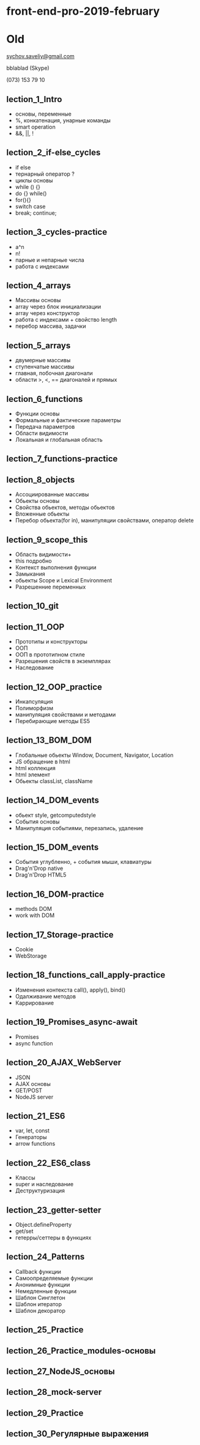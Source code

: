 # front-end-pro-2019-february

# Old

sychov.saveliy@gmail.com

bblablad (Skype)

(073) 153 79 10

## lection_1_Intro

+ основы, переменные
+ %, конкатенация, унарные команды
+ smart operation
+ &&, ||, !

## lection_2_if-else_cycles

+ if else
+ тернарный оператор ?
+ циклы основы
+ while () {}
+ do {} while()
+ for(){}
+ switch case
+ break; continue;

## lection_3_cycles-practice

+ a^n
+ n!
+ парные и непарные числа
+ работа с индексами

## lection_4_arrays

+ Массивы основы
+ array через блок инициализации
+ array через конструктор
+ работа с индексами + свойство length
+ перебор массива, задачки

## lection_5_arrays

+ двумерные массивы
+ ступенчатые массивы
+ главная, побочная диагонали
+ области >, <, == диагоналей и прямых

## lection_6_functions

+ Функции основы
+ Формальные и фактические параметры
+ Передача параметров
+ Области видимости
+ Локальная и глобальная область

## lection_7_functions-practice

## lection_8_objects

+ Ассоциированные массивы
+ Обьекты основы
+ Свойства обьектов, методы обьектов
+ Вложенные обьекты
+ Перебор обьекта(for in), манипуляции свойствами, оператор delete

## lection_9_scope_this

+ Область видимости+
+ this подробно
+ Контекст выполнения функции
+ Замыкания
+ обьекты Scope и Lexical Environment
+ Разрешенние переменных

## lection_10_git

## lection_11_OOP

+ Прототипы и конструкторы
+ ООП
+ ООП в прототипном стиле
+ Разрешения свойств в экземплярах
+ Наследование

## lection_12_OOP_practice

+ Инкапсуляция
+ Полиморфизм
+ манипуляция свойствами и методами
+ Перебирающие методы ES5

## lection_13_BOM_DOM

+ Глобальные обьекты Window, Document, Navigator, Location
+ JS обращение в html
+ html коллекция
+ html элемент
+ Обьекты classList, className

## lection_14_DOM_events

+ обьект style, getcomputedstyle
+ События основы
+ Манипуляция событиями, перезапись, удаление

## lection_15_DOM_events

+ События углубленно, + события мыши, клавиатуры
+ Drag'n'Drop native
+ Drag'n'Drop HTML5

## lection_16_DOM-practice

+ methods DOM
+ work with DOM

## lection_17_Storage-practice

+ Cookie
+ WebStorage

## lection_18_functions_call_apply-practice

+ Изменения контекста call(), apply(), bind()
+ Одалживание методов
+ Каррирование

## lection_19_Promises_async-await

+ Promises
+ async function

## lection_20_AJAX_WebServer

+ JSON
+ AJAX основы
+ GET/POST
+ NodeJS server

## lection_21_ES6

+ var, let, const
+ Генераторы
+ arrow functions

## lection_22_ES6_class

+ Классы
+ super и наследование
+ Деструктуризация

## lection_23_getter-setter

+ Object.defineProperty
+ get/set
+ гетерры/сеттеры в функциях

## lection_24_Patterns

+ Callback функции
+ Самоопределяемые функции
+ Анонимные функции
+ Немедленные функции
+ Шаблон Синглетон
+ Шаблон итератор
+ Шаблон декоратор

## lection_25_Practice

## lection_26_Practice_modules-основы

## lection_27_NodeJS_основы

## lection_28_mock-server

## lection_29_Practice

## lection_30_Регулярные выражения



<!-- 
SVG
Canvas
Литералы
Собственные конструкторы
Литералы массивов
Обьекты обертки
Пространство имен
Мемоизация
toString, valueOf
статические и фабричные методы -->